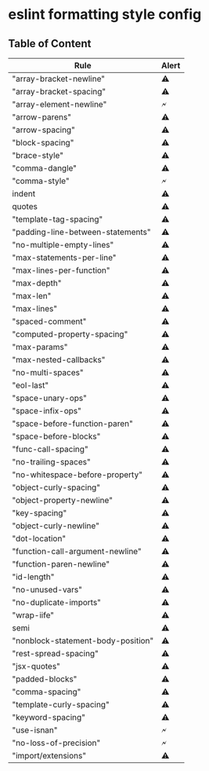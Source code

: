 # eslint formatting style config

## Table of Content

| Rule | Alert |
| ---- | ----- |
| "array-bracket-newline" | &#9888; |
| "array-bracket-spacing" | &#9888; |
| "array-element-newline" | &#128498; |
| "arrow-parens" | &#9888; |
| "arrow-spacing" | &#9888; |
| "block-spacing" | &#9888; |
| "brace-style" | &#9888; |
| "comma-dangle" | &#9888; |
| "comma-style" | &#128498; |
| indent | &#9888; |
| quotes | &#9888; |
| "template-tag-spacing" | &#9888; |
| "padding-line-between-statements" | &#9888; |
| "no-multiple-empty-lines" | &#9888; |
| "max-statements-per-line" | &#9888; |
| "max-lines-per-function" | &#9888; |
| "max-depth" | &#9888; |
| "max-len" | &#9888; |
| "max-lines" | &#9888; |
| "spaced-comment" | &#9888; |
| "computed-property-spacing" | &#9888; |
| "max-params" | &#9888; |
| "max-nested-callbacks" | &#9888; |
| "no-multi-spaces" | &#9888; |
| "eol-last" | &#9888; |
| "space-unary-ops" | &#9888; |
| "space-infix-ops" | &#9888; |
| "space-before-function-paren" | &#9888; |
| "space-before-blocks" | &#9888; |
| "func-call-spacing" | &#9888; |
| "no-trailing-spaces" | &#9888; |
| "no-whitespace-before-property" | &#9888; |
| "object-curly-spacing" | &#9888; |
| "object-property-newline" | &#9888; |
| "key-spacing" | &#9888; |
| "object-curly-newline" | &#9888; |
| "dot-location" | &#9888; |
| "function-call-argument-newline" | &#9888; |
| "function-paren-newline" | &#9888; |
| "id-length" | &#9888; |
| "no-unused-vars" | &#9888; |
| "no-duplicate-imports" | &#9888; |
| "wrap-iife" | &#9888; |
| semi | &#9888; |
| "nonblock-statement-body-position" | &#9888; |
| "rest-spread-spacing" | &#9888; |
| "jsx-quotes" | &#9888; |
| "padded-blocks" | &#9888; |
| "comma-spacing" | &#9888; |
| "template-curly-spacing" | &#9888; |
| "keyword-spacing" | &#9888; |
| "use-isnan" | &#128498; |
| "no-loss-of-precision" | &#128498; |
| "import/extensions" | &#9888; |
